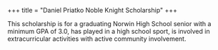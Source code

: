 +++
title = "Daniel Priatko Noble Knight Scholarship"
+++

This scholarship is for a graduating Norwin High School senior with a minimum GPA of 3.0, has played in a high school sport, is involved in extracurricular activities with active community involvement.
